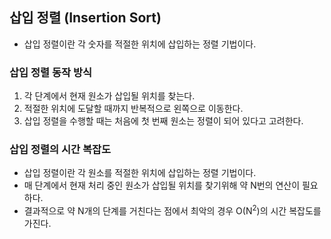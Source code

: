 ## 삽입 정렬 (Insertion Sort)
- 삽입 정렬이란 각 숫자를 적절한 위치에 삽입하는 정렬 기법이다. 

### 삽입 정렬 동작 방식
1. 각 단계에서 현재 원소가 삽입될 위치를 찾는다.
2. 적절한 위치에 도달할 때까지 반복적으로 왼쪽으로 이동한다. 
3. 삽입 정렬을 수행할 때는 처음에 첫 번째 원소는 정렬이 되어 있다고 고려한다.

### 삽입 정렬의 시간 복잡도
- 삽입 정렬이란 각 원소를 적절한 위치에 삽입하는 정렬 기법이다.
- 매 단계에서 현재 처리 중인 원소가 삽입될 위치를 찾기위해 약 N번의 연산이 필요하다.
- 결과적으로 약 N개의 단계를 거친다는 점에서 최악의 경우 O(N<sup>2</sup>)의 시간 복잡도를 가진다.